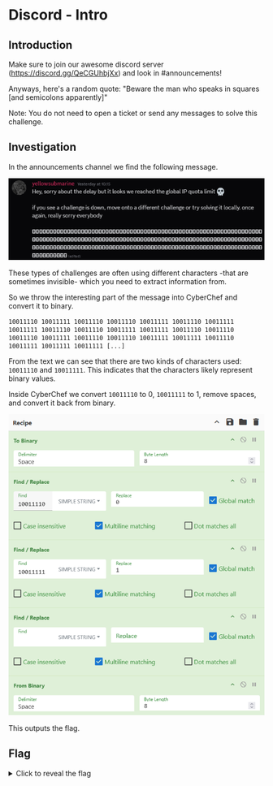# Discord - Intro
## Introduction
Make sure to join our awesome discord server (https://discord.gg/QeCGUhbjXx) and look in #announcements!

Anyways, here's a random quote:
    "Beware the man who speaks in squares [and semicolons apparently]"

Note: You do not need to open a ticket or send any messages to solve this challenge.

## Investigation
In the announcements channel we find the following message.

![message.png](message.png)

These types of challenges are often using different characters -that are sometimes invisible- which you need to extract information from.

So we throw the interesting part of the message into CyberChef and convert it to binary.

```text
10011110 10011111 10011110 10011110 10011111 10011110 10011111 10011111 10011110 10011110 10011111 10011111 10011110 10011110 10011110 10011111 10011110 10011110 10011111 10011111 10011110 10011111 10011111 10011111 [...]
```

From the text we can see that there are two kinds of characters used: `10011110` and `10011111`. This indicates that the characters likely represent binary values.

Inside CyberChef we convert `10011110` to 0, `10011111` to 1, remove spaces, and convert it back from binary.

![cyberchef.png](cyberchef.png)

This outputs the flag.

## Flag
<details>
<summary>Click to reveal the flag</summary>

```text
K17{weLc0m3_t0_k17_C7F!!!}
```